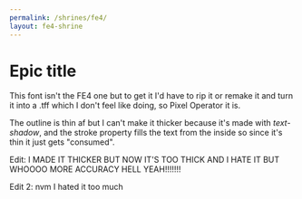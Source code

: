 ```yaml
---
permalink: /shrines/fe4/
layout: fe4-shrine
---
```

# Epic title

This font isn't the FE4 one but to get it I'd have to rip it or remake it and turn it into a .tff which I don't feel like doing, so Pixel Operator it is.

The outline is thin af but I can't make it thicker because it's made with *text-shadow*, and the stroke property fills the text from the inside so since it's thin it just gets "consumed".

Edit: I MADE IT THICKER BUT NOW IT'S TOO THICK AND I HATE IT BUT WHOOOO MORE ACCURACY HELL YEAH!!!!!!!

Edit 2: nvm I hated it too much